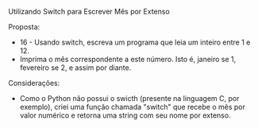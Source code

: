 Utilizando Switch para Escrever Mês por Extenso

Proposta:
  - 16 - Usando switch, escreva um programa que leia um inteiro entre 1 e 12.
  - Imprima o mês correspondente a este número. Isto é, janeiro se 1, fevereiro se 2, e assim por diante.

Considerações:
  - Como o Python não possui o swicth (presente na linguagem C, por exemplo), criei uma função chamada "switch" que recebe o mês por valor numérico e retorna uma string com seu nome por extenso.

